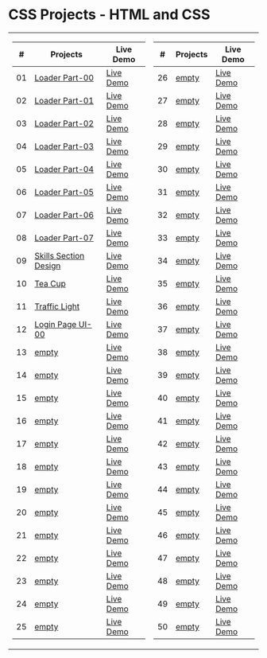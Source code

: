  <!-- # 50 Projects in 50 Days - HTML/CSS and JavaScript -->
 # CSS Projects - HTML and CSS

<!-- This is the main repository for all of the projects in the course.

-   [Course Link](https://www.com/50-Projects-In-50-Days) -->

<table style="border-collapse: collapse;">
<tr>
<td style="border: none;">


|  #  | Projects | Live Demo |
| :-: | --------------------------------------------------------------------------------------------------------------------------- | --------------------------------------------------------------------------------- |
| 01  | [Loader Part-00](https://github.com/Rajat0063/CSS-Projects/tree/main/Loaders/Part-00) | [Live Demo](https://css-loaders-part00-yr.netlify.app/) |
| 02  | [Loader Part-01](https://github.com/Rajat0063/CSS-Projects/tree/main/Loaders/Part-01) | [Live Demo](https://css-loaders-part01-yr.netlify.app/) |
| 03  | [Loader Part-02](https://github.com/Rajat0063/CSS-Projects/tree/main/Loaders/Part-02) | [Live Demo](https://css-loaders-part02-yr.netlify.app/) |
| 04  | [Loader Part-03](https://github.com/Rajat0063/CSS-Projects/tree/main/Loaders/Part-03) | [Live Demo](https://css-loaders-part03-yr.netlify.app/) |
| 05  | [Loader Part-04](https://github.com/Rajat0063/CSS-Projects/tree/main/Loaders/Part-04) | [Live Demo](https://css-loaders-part04-yr.netlify.app/) |
| 06  | [Loader Part-05](https://github.com/Rajat0063/CSS-Projects/tree/main/Loaders/Part-05) | [Live Demo](https://css-loaders-part05-yr.netlify.app/) |
| 07  | [Loader Part-06](https://github.com/Rajat0063/CSS-Projects/tree/main/Loaders/Part-06) | [Live Demo](https://css-loaders-part06-yr.netlify.app/) |
| 08  | [Loader Part-07](https://github.com/Rajat0063/CSS-Projects/tree/main/Loaders/Part-07) | [Live Demo](https://css-loaders-part07-yr.netlify.app/) |
| 09  | [Skills Section Design](https://github.com/Rajat0063/CSS-Projects/tree/main/Skills%20Section%20Design) | [Live Demo](https://css-skills-section-design-yr.netlify.app/) |
| 10  | [Tea Cup](https://github.com/Rajat0063/CSS-Projects/tree/main/Tea%20Cup) | [Live Demo](https://css-tea-cup-yr.netlify.app/) |
| 11  | [Traffic Light](https://github.com/Rajat0063/CSS-Projects/tree/main/Traffic%20Light) | [Live Demo](https://css-traffic-light-yr.netlify.app/) |
| 12  | [Login Page UI-00](https://github.com/Rajat0063/CSS-Projects/tree/main/Login%20Pages/UI-00) | [Live Demo](https://css-login-page-ui-00.netlify.app/) |
| 13  | [empty]() | [Live Demo]() |
| 14  | [empty]() | [Live Demo]() |
| 15  | [empty]() | [Live Demo]() |
| 16  | [empty]() | [Live Demo]() |
| 17  | [empty]() | [Live Demo]() |
| 18  | [empty]() | [Live Demo]() |
| 19  | [empty]() | [Live Demo]() |
| 20  | [empty]() | [Live Demo]() |
| 21  | [empty]() | [Live Demo]() |
| 22  | [empty]() | [Live Demo]() |
| 23  | [empty]() | [Live Demo]() |
| 24  | [empty]() | [Live Demo]() |
| 25  | [empty]() | [Live Demo]() |

<!-- **NOTE ON PULL REQUESTS**: All of these projects are part of the course. While I do appreciate people trying to make some things prettier or adding new features, we are only accepting pull requests and looking at issues for bug fixes so that the code stays inline with the course. -->

</td>
<td style="border: none;">

|  #  | Projects | Live Demo |
| :-: | --------------------------------------------------------------------------------------------------------------------------- | --------------------------------------------------------------------------------- |
| 26  | [empty]() | [Live Demo]() |
| 27  | [empty]() | [Live Demo]() |
| 28  | [empty]() | [Live Demo]() |
| 29  | [empty]() | [Live Demo]() |
| 30  | [empty]() | [Live Demo]() |
| 31  | [empty]() | [Live Demo]() |
| 32  | [empty]() | [Live Demo]() |
| 33  | [empty]() | [Live Demo]() |
| 34  | [empty]() | [Live Demo]() |
| 35  | [empty]() | [Live Demo]() |
| 36  | [empty]() | [Live Demo]() |
| 37  | [empty]() | [Live Demo]() |
| 38  | [empty]() | [Live Demo]() |
| 39  | [empty]() | [Live Demo]() |
| 40  | [empty]() | [Live Demo]() |
| 41  | [empty]() | [Live Demo]() |
| 42  | [empty]() | [Live Demo]() |
| 43  | [empty]() | [Live Demo]() |
| 44  | [empty]() | [Live Demo]() |
| 45  | [empty]() | [Live Demo]() |
| 46  | [empty]() | [Live Demo]() |
| 47  | [empty]() | [Live Demo]() |
| 48  | [empty]() | [Live Demo]() |
| 49  | [empty]() | [Live Demo]() |
| 50  | [empty]() | [Live Demo]() |

</td>
</tr>
</table>